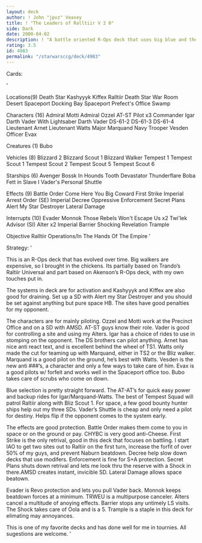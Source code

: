 ```yaml
---
layout: deck
author: ! John "jpvz" Veasey
title: ! "The Leaders of Ralltiir V 2 0"
side: Dark
date: 2000-04-02
description: ! "A battle oriented R-Ops deck that uses big blue and the 7 side of the obj to battle the opponent anywhere."
rating: 3.5
id: 4983
permalink: "/starwarsccg/deck/4983"
---
```

Cards: 

'

Locations(9)
Death Star
Kashyyyk
Kiffex
Ralltiir
Death Star War Room
Desert
Spaceport Docking Bay
Spaceport Prefect's Office
Swamp

Characters (16)
Admiral Motti
Admiral Ozzel
AT-ST Pilot  x3
Commander Igar
Darth Vader With Lightsaber
Darth Vader
DS-61-2
DS-61-3
DS-61-4
Lieutenant Arnet
Lieutenant Watts
Major Marquand
Navy Trooper Vesden
Officer Evax

Creatures (1)
Bubo

Vehicles (8)
Blizzard 2
Blizzard Scout 1
Blizzard Walker
Tempest 1
Tempest Scout 1
Tempest Scout 2
Tempest Scout 5
Tempest Scout 6

Starships (6)
Avenger
Bossk In Hounds Tooth
Devastator
Thunderflare
Boba Fett in Slave I
Vader's Personal Shuttle

Effects (9)
Battle Order
Come Here You Big Coward
First Strike
Imperial Arrest Order (SE)
Imperial Decree
Oppressive Enforcement
Secret Plans
Alert My Star Destroyer
Lateral Damage

Interrupts (10)
Evader
Monnok
Those Rebels Won't Escape Us  x2
Twi'lek Advisor (SI)
Alter  x2
Imperial Barrier
Shocking Revelation
Trample

Objective
Ralltiir Operations/In The Hands Of The Empire
'

Strategy: '

This is an R-Ops deck that has evolved over time. Big walkers are expensive, so I brought in the chickens. Its partially based on Trando’s Raltiir Universal and part based on Akenson’s R-Ops deck, with my own touches put in.

The systems in deck are for activation and Kashyyyk and Kiffex are also good for draining. Set up a SD with Alert my Star Destroyer and you should be set against anything but pure space HB. The sites have good penalties for my opponent.

The characters are for mainly piloting. Ozzel and Motti work at the Precinct Office and on a SD with AMSD. AT-ST guys know their role. Vader is good for controlling a site and using my Alters. Igar has a choice of rides to use in stomping on the opponent. The DS brothers can pilot anything. Arnet has nice anti react text, and is excellent behind the wheel of TS1. Watts only made the cut for teaming up with Marquand, either in TS2 or the Bliz walker. Marquand is a good pilot on the ground, he’s best with Watts. Vesden is the new anti ###’s, a character and only a few ways to take care of him. Evax is a good pilots w/ forfeit and works well in the Spaceport office too. Bubo takes care of scrubs who come on down.

Blue selection is pretty straight forward. The AT-AT’s for quick easy power and backup rides for Igar/Marquand-Watts. The best of Tempest Squad will patrol Raltiir along with Bliz Scout 1. For space, a few good bounty hunter ships help out my three SDs. Vader’s Shuttle is cheap and only need a pilot for destiny. Helps flip if the opponent comes to the system early.

The effects are good protection. Battle Order makes them come to you in space or on the ground or pay. CHYBC is very good anti-Cheese. First Strike is the only retrival, good in this deck that focuses on battling. I start IAO to get two sites out to Raltiir on the first turn, increase the forfit of over 50% of my guys, and prevent Naburn beatdown. Decree help slow down decks that use modifers. Enforcement is fine for S+A protection. Secret Plans shuts down retrival and lets me look thru the reserve with a Shock in there.AMSD creates instant, invicible SD. Lateral Damage allows space beatown.

Evader is Revo protection and lets you pull Vader back. Monnok keeps beatdown forces at a minimum. TRWEU is a multipurpose canceler. Alters cancel a multitude of anoying effects. Barrier stops any untimely LS visits. The Shock takes care of Oola and is a 5. Trample is a staple in this deck for elimating may annoyances.

This is one of my favorite decks and has done well for me in tournies. All sugestions are welcome.  '
